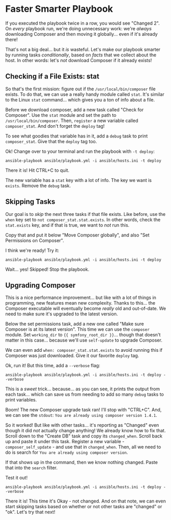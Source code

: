 # Faster Smarter Playbook

If you executed the playbook twice in a row, you would see "Changed 2". On *every*
playbook run, we're doing unnecessary work: we're *always* downloading Composer
and then moving it globally... even if it's already there!

That's not a big deal... but it *is* wasteful. Let's make our playbook smarter by
running tasks *conditionally*, based on *facts* that we collect about the host.
In other words: let's *not* download Composer if it already exists!

## Checking if a File Exists: stat

So that's the first mission: figure out if the `/usr/local/bin/composer` file exists.
To do that, we can use a really handy module called `stat`. It's similar to the
Linux `stat` command... which gives you a ton of info about a file.

Before we download composer, add a new task called "Check for Composer". Use the
`stat` module and set the path to `/usr/local/bin/composer`. Then, `register` a
new variable called `composer_stat`. And don't forget the `deploy` tag!

To see what goodies that variable has in it, add a `debug` task to print `composer_stat`.
Give that the `deploy` tag too.

Ok! Change over to your terminal and run the playbook with `-t deploy`:

```terminal
ansible-playbook ansible/playbook.yml -i ansible/hosts.ini -t deploy
```

There it is! Hit CTRL+C to quit.

The new variable has a `stat` key with a lot of info. The key we want is `exists`.
Remove the `debug` task.

## Skipping Tasks

Our goal is to *skip* the next three tasks if that file exists. Like before, use
the `when` key set to `not composer_stat.stat.exists`. In other words, check the
`stat.exists` key, and if that is true, we want to *not* run this.

Copy that and put it below "Move Composer globally", and also "Set Permissions on Composer".

I think we're ready! Try it:

```terminal
ansible-playbook ansible/playbook.yml -i ansible/hosts.ini -t deploy
```

Wait... yes! Skipped! Stop the playbook.

## Upgrading Composer

This is a nice performance improvement... but like with a lot of things in programming,
new features mean new complexity. Thanks to this... the Composer executable will
eventually become *really* old and out-of-date. We need to make sure it's upgraded
to the latest version.

Below the set permissions task, add a new one called
"Make sure Composer is at its latest version". This time we can use the `composer`
module. Set `working_dir` to `{{ symfony_root_dir }}`... though that doesn't matter
in this case... because we'll use `self-update` to upgrade Composer.

We can even add `when: composer_stat.stat.exists` to avoid running this if Composer
was just downloaded. Give it our favorite `deploy` tag.

Ok, run it! But this time, add a `--verbose` flag:

```terminal
ansible-playbook ansible/playbook.yml -i ansible/hosts.ini -t deploy --verbose
```

This is a *sweet* trick... because... as you can see, it prints the output from
each task... which can save us from needing to add so many `debug` tasks to print
variables.

Boom! The new Composer upgrade task ran! I'll stop with "CTRL+C". And, we can see
the `stdout`: `You are already using composer version 1.4.1`.

So it worked! But like with other tasks... it's reporting as "Changed" even though
it did *not* actually change anything! We already know how to fix that. Scroll down
to the "Create DB" task and copy its `changed_when`. Scroll back up and paste it
under this task. Register a new variable - `composer_self_update` - and use that
in `changed_when`. Then, all we need to do is search for `You are already using composer version`.

If that shows up in the command, then we know nothing changed. Paste that into the
`search` filter.

Test it out!

```terminal
ansible-playbook ansible/playbook.yml -i ansible/hosts.ini -t deploy --verbose
```

There it is! This time it's Okay - not changed. And on that note, we can even start
skipping tasks based on whether or not other tasks are "changed" or "ok". Let's
try that next!
